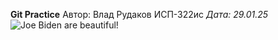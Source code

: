 **Git Practice**
Автор: Влад Рудаков ИСП-322ис
_Дата: 29.01.25_
![Joe Biden are beautiful!](https://cdnn21.img.ria.ru/images/07e6/05/1f/1792149004_0:0:3072:1728_1280x0_80_0_0_ee64c1474c59537db5b1b4c4f17604da.jpg)

